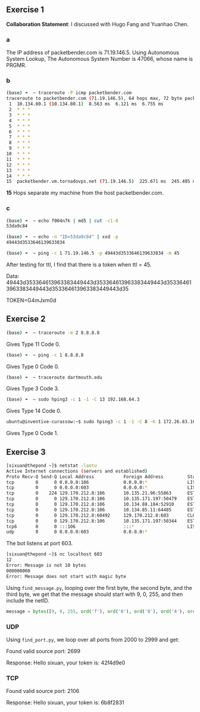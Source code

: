 ## Exercise 1

**Collaboration Statement**: I discussed with Hugo Fang and Yuanhao Chen.

### a
The IP address of packetbender.com is 71.19.146.5.
Using Autonomous System Lookup, The Autonomous System Number is 47066, whose name is PRGMR.

### b
```bash
(base) ➜  ~ traceroute -P icmp packetbender.com
traceroute to packetbender.com (71.19.146.5), 64 hops max, 72 byte packets
 1  10.134.80.1 (10.134.80.1)  8.563 ms  6.121 ms  6.755 ms
 2  * * *
 3  * * *
 4  * * *
 5  * * *
 6  * * *
 7  * * *
 8  * * *
 9  * * *
10  * * *
11  * * *
12  * * *
13  * * *
14  * * *
15  packetbender.vm.tornadovps.net (71.19.146.5)  225.671 ms  245.405 ms  256.288 ms
 ```
**15** Hops separate my machine from the host packetbender.com.

### c
```bash
(base) ➜  ~ echo f004n7k | md5 | cut -c1-8
53da9c84

(base) ➜  ~ echo -n "ID=53da9c84" | xxd -p
49443d3533646139633834

(base) ➜  ~ ping -c 1 71.19.146.5 -p 49443d3533646139633834 -m 45
```

After testing for ttl, I find that there is a token when ttl = 45. 

Data: 49443d353364613963383449443d353364613963383449443d353364613963383449443d353364613963383449443d35

TOKEN=G4mJxm0d


## Exercise 2
```bash
(base) ➜  ~ traceroute -m 2 8.8.8.8
```
Gives Type 11 Code 0.

```bash
(base) ➜  ~ ping -c 1 8.8.8.8
```
Gives Type 0 Code 0.

```bash
(base) ➜  ~ traceroute dartmouth.edu
```
Gives Type 3 Code 3.

```bash
(base) ➜  ~ sudo hping3 -c 1 -1 -C 13 192.168.64.3
```
Gives Type 14 Code 0.

```bash
ubuntu@inventive-curassow:~$ sudo hping3 -c 1 -1 -C 8 -K 1 172.26.83.109
```
Gives Type 0 Code 1.

## Exercise 3
```bash
[sixuan@thepond ~]$ netstat -lantu
Active Internet connections (servers and established)
Proto Recv-Q Send-Q Local Address           Foreign Address         State
tcp        0      0 0.0.0.0:106             0.0.0.0:*               LISTEN
tcp        0      0 0.0.0.0:603             0.0.0.0:*               LISTEN
tcp        0    224 129.170.212.8:106       10.135.21.96:55863      ESTABLISHED
tcp        0      0 129.170.212.8:106       10.135.171.197:50479    ESTABLISHED
tcp        0      0 129.170.212.8:106       10.134.88.184:52910     ESTABLISHED
tcp        0      0 129.170.212.8:106       10.134.85.11:64485      ESTABLISHED
tcp        0      0 129.170.212.8:60492     129.170.212.8:603       CLOSE_WAIT
tcp        0      0 129.170.212.8:106       10.135.171.197:50344    ESTABLISHED
tcp6       0      0 :::106                  :::*                    LISTEN
udp        0      0 0.0.0.0:603             0.0.0.0:*
```
The bot listens at port 603.

```bash
[sixuan@thepond ~]$ nc localhost 603
12
Error: Message is not 10 bytes
000000000
Error: Message does not start with magic byte
```

Using `find_message.py`, looping over the first byte, the second byte, and the third byte, we get that the message should start with 9, 0, 255, and then include the netID.

```python
message = bytes([9, 0, 255, ord('f'), ord('0'), ord('0'), ord('4'), ord('n'), ord('7'), ord('k')])
```

### UDP
Using `find_port.py`, we loop over all ports from 2000 to 2999 and get:

Found valid source port: 2699

Response: Hello sixuan, your token is: 42f4d9e0

### TCP
Found valid source port: 2106

Response: Hello sixuan, your token is: 6b8f2831
